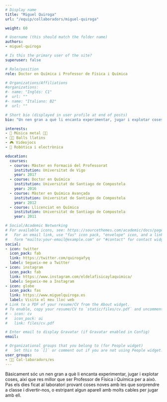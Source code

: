 ```yaml
---
# Display name
title: "Miguel Quiroga"
url: "/equip/collaboradors/miguel-quiroga"

weight: 60

# Username (this should match the folder name)
authors:
- miguel-quiroga

# Is this the primary user of the site?
superuser: false

# Role/position
role: Doctor en Química i Professor de Física i Química

# Organizations/Affiliations
#organizations:
#- name: "Inglés: C1"
#  url: ""
#- name: "Italiano: B2"
#  url: ""  

# Short bio (displayed in user profile at end of posts)
bio: "Un nen gran a què li encanta experimentar, jugar i explotar coses."

interests:
- 🎸 Música metal 🤘🏼
- 🕺🏻 Balls llatins
- 🎮 Videojocs
- 🤖 Robòtica i electrònica

education:
  courses:
  - course: Màster en Formació del Professorat
    institution: Universitat de Vigo
    year: 2017
  - course: Doctor en Química
    institution: Universitat de Santiago de Compostela
    year: 2016
  - course: Màster en Química Avançada
    institution: Universitat de Santiago de Compostela
    year: 2012
  - course: Llicenciat en Química
    institution: Universitat de Santiago de Compostela
    year: 2011  

# Social/Academic Networking
# For available icons, see: https://sourcethemes.com/academic/docs/page-builder/#icons
#   For an email link, use "fas" icon pack, "envelope" icon, and a link in the
#   form "mailto:your-email@example.com" or "#contact" for contact widget.
social:
- icon: twitter
  icon_pack: fab
  link: https://twitter.com/quirogafyq
  label: Segueix-me a Twitter
- icon: instagram
  icon_pack: fab
  link: https://www.instagram.com/eldelafisicaylaquimica/
  label: Segueix-me a Instagram
- icon: globe
  icon_pack: fas
  link: https://www.miguelquiroga.es
  label: Visita el meu lloc web
# Link to a PDF of your resume/CV from the About widget.
# To enable, copy your resume/CV to `static/files/cv.pdf` and uncomment the lines below.
# - icon: cv
#   icon_pack: ai
#   link: files/cv.pdf

# Enter email to display Gravatar (if Gravatar enabled in Config)
email:

# Organizational groups that you belong to (for People widget)
#   Set this to `[]` or comment out if you are not using People widget.
user_groups:
- 🙌🏼 Col·laboradors/es
---
```


Bàsicament sóc un nen gran a què li encanta experimentar, jugar i explotar coses, així que res millor que ser Professor de Física i Química per a això. Pas els dies ficat al laboratori provant coses noves amb les que sorprendre a classe i divertir-nos, o estripant algun aparell amb molts cables per jugar amb ell.
